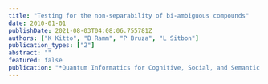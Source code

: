 ```yaml
---
title: "Testing for the non-separability of bi-ambiguous compounds"
date: 2010-01-01
publishDate: 2021-08-03T04:08:06.755781Z
authors: ["K Kitto", "B Ramm", "P Bruza", "L Sitbon"]
publication_types: ["2"]
abstract: ""
featured: false
publication: "*Quantum Informatics for Cognitive, Social, and Semantic Processes: Papers …*"
---
```


